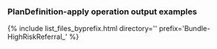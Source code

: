 ### PlanDefinition-apply operation output examples

{% include list_files_byprefix.html directory='' prefix='Bundle-HighRiskReferral_' %}